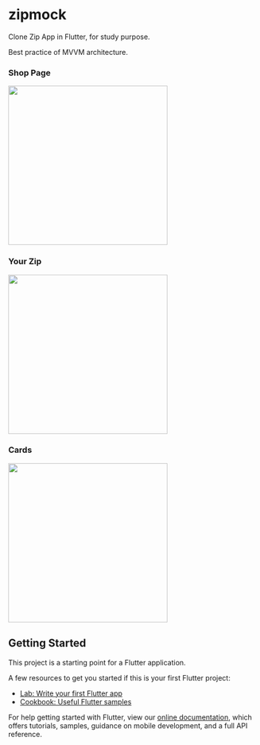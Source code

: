 # zipmock

Clone Zip App in Flutter, for study purpose. 

Best practice of MVVM architecture.


### Shop Page
<img src="https://github.com/imchlorine/ZipMock/blob/master/screenshot/shop_page.png" width="320">

### Your Zip 
<img src="https://github.com/imchlorine/ZipMock/blob/master/screenshot/your_zip.png" width="320">

### Cards
<img src="https://github.com/imchlorine/ZipMock/blob/master/screenshot/cards.png" width="320">


## Getting Started

This project is a starting point for a Flutter application.

A few resources to get you started if this is your first Flutter project:

- [Lab: Write your first Flutter app](https://flutter.dev/docs/get-started/codelab)
- [Cookbook: Useful Flutter samples](https://flutter.dev/docs/cookbook)

For help getting started with Flutter, view our
[online documentation](https://flutter.dev/docs), which offers tutorials,
samples, guidance on mobile development, and a full API reference.
